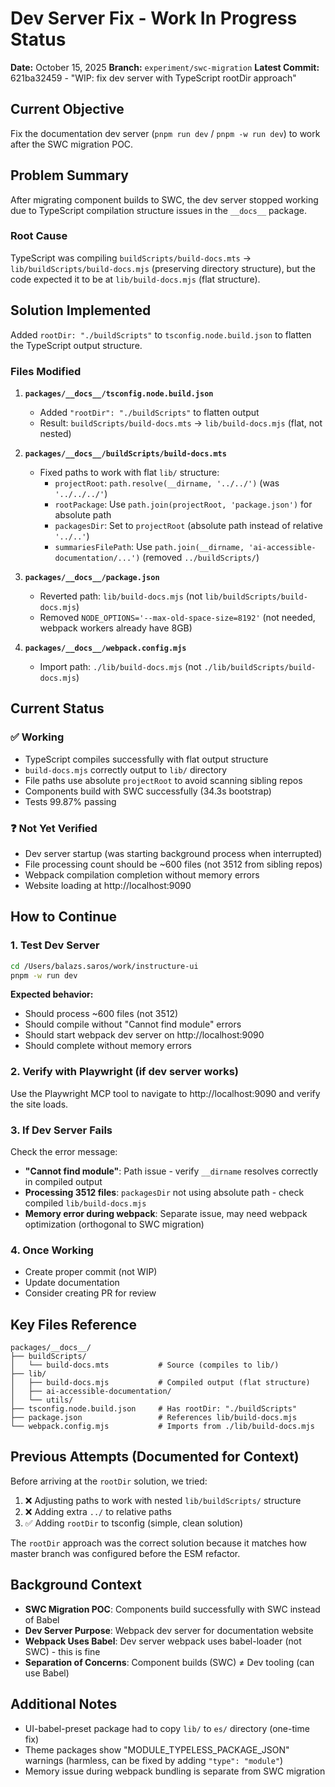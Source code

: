 # Dev Server Fix - Work In Progress Status

**Date:** October 15, 2025
**Branch:** `experiment/swc-migration`
**Latest Commit:** 621ba32459 - "WIP: fix dev server with TypeScript rootDir approach"

## Current Objective

Fix the documentation dev server (`pnpm run dev` / `pnpm -w run dev`) to work after the SWC migration POC.

## Problem Summary

After migrating component builds to SWC, the dev server stopped working due to TypeScript compilation structure issues in the `__docs__` package.

### Root Cause

TypeScript was compiling `buildScripts/build-docs.mts` → `lib/buildScripts/build-docs.mjs` (preserving directory structure), but the code expected it to be at `lib/build-docs.mjs` (flat structure).

## Solution Implemented

Added `rootDir: "./buildScripts"` to `tsconfig.node.build.json` to flatten the TypeScript output structure.

### Files Modified

1. **`packages/__docs__/tsconfig.node.build.json`**
   - Added `"rootDir": "./buildScripts"` to flatten output
   - Result: `buildScripts/build-docs.mts` → `lib/build-docs.mjs` (flat, not nested)

2. **`packages/__docs__/buildScripts/build-docs.mts`**
   - Fixed paths to work with flat `lib/` structure:
     - `projectRoot`: `path.resolve(__dirname, '../../')` (was `'../../../'`)
     - `rootPackage`: Use `path.join(projectRoot, 'package.json')` for absolute path
     - `packagesDir`: Set to `projectRoot` (absolute path instead of relative `'../..'`)
     - `summariesFilePath`: Use `path.join(__dirname, 'ai-accessible-documentation/...')` (removed `../buildScripts/`)

3. **`packages/__docs__/package.json`**
   - Reverted path: `lib/build-docs.mjs` (not `lib/buildScripts/build-docs.mjs`)
   - Removed `NODE_OPTIONS='--max-old-space-size=8192'` (not needed, webpack workers already have 8GB)

4. **`packages/__docs__/webpack.config.mjs`**
   - Import path: `./lib/build-docs.mjs` (not `./lib/buildScripts/build-docs.mjs`)

## Current Status

### ✅ Working
- TypeScript compiles successfully with flat output structure
- `build-docs.mjs` correctly output to `lib/` directory
- File paths use absolute `projectRoot` to avoid scanning sibling repos
- Components build with SWC successfully (34.3s bootstrap)
- Tests 99.87% passing

### ❓ Not Yet Verified
- Dev server startup (was starting background process when interrupted)
- File processing count should be ~600 files (not 3512 from sibling repos)
- Webpack compilation completion without memory errors
- Website loading at http://localhost:9090

## How to Continue

### 1. Test Dev Server

```bash
cd /Users/balazs.saros/work/instructure-ui
pnpm -w run dev
```

**Expected behavior:**
- Should process ~600 files (not 3512)
- Should compile without "Cannot find module" errors
- Should start webpack dev server on http://localhost:9090
- Should complete without memory errors

### 2. Verify with Playwright (if dev server works)

Use the Playwright MCP tool to navigate to http://localhost:9090 and verify the site loads.

### 3. If Dev Server Fails

Check the error message:
- **"Cannot find module"**: Path issue - verify `__dirname` resolves correctly in compiled output
- **Processing 3512 files**: `packagesDir` not using absolute path - check compiled `lib/build-docs.mjs`
- **Memory error during webpack**: Separate issue, may need webpack optimization (orthogonal to SWC migration)

### 4. Once Working

- Create proper commit (not WIP)
- Update documentation
- Consider creating PR for review

## Key Files Reference

```
packages/__docs__/
├── buildScripts/
│   └── build-docs.mts           # Source (compiles to lib/)
├── lib/
│   ├── build-docs.mjs           # Compiled output (flat structure)
│   ├── ai-accessible-documentation/
│   └── utils/
├── tsconfig.node.build.json     # Has rootDir: "./buildScripts"
├── package.json                 # References lib/build-docs.mjs
└── webpack.config.mjs           # Imports from ./lib/build-docs.mjs
```

## Previous Attempts (Documented for Context)

Before arriving at the `rootDir` solution, we tried:
1. ❌ Adjusting paths to work with nested `lib/buildScripts/` structure
2. ❌ Adding extra `../` to relative paths
3. ✅ Adding `rootDir` to tsconfig (simple, clean solution)

The `rootDir` approach was the correct solution because it matches how master branch was configured before the ESM refactor.

## Background Context

- **SWC Migration POC**: Components build successfully with SWC instead of Babel
- **Dev Server Purpose**: Webpack dev server for documentation website
- **Webpack Uses Babel**: Dev server webpack uses babel-loader (not SWC) - this is fine
- **Separation of Concerns**: Component builds (SWC) ≠ Dev tooling (can use Babel)

## Additional Notes

- UI-babel-preset package had to copy `lib/` to `es/` directory (one-time fix)
- Theme packages show "MODULE_TYPELESS_PACKAGE_JSON" warnings (harmless, can be fixed by adding `"type": "module"`)
- Memory issue during webpack bundling is separate from SWC migration
